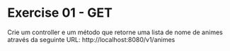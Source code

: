 # Exercise 01 - GET

Crie um controller e um método que retorne uma lista de nome de animes através da seguinte URL: http://localhost:8080/v1/animes